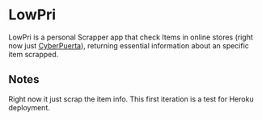 # LowPri

LowPri is a personal Scrapper app that check Items in online stores (right now just [CyberPuerta](www.cyberpuerta.mx)), returning essential information about an specific item scrapped.

## Notes

Right now it just scrap the item info.
This first iteration is a test for Heroku deployment.